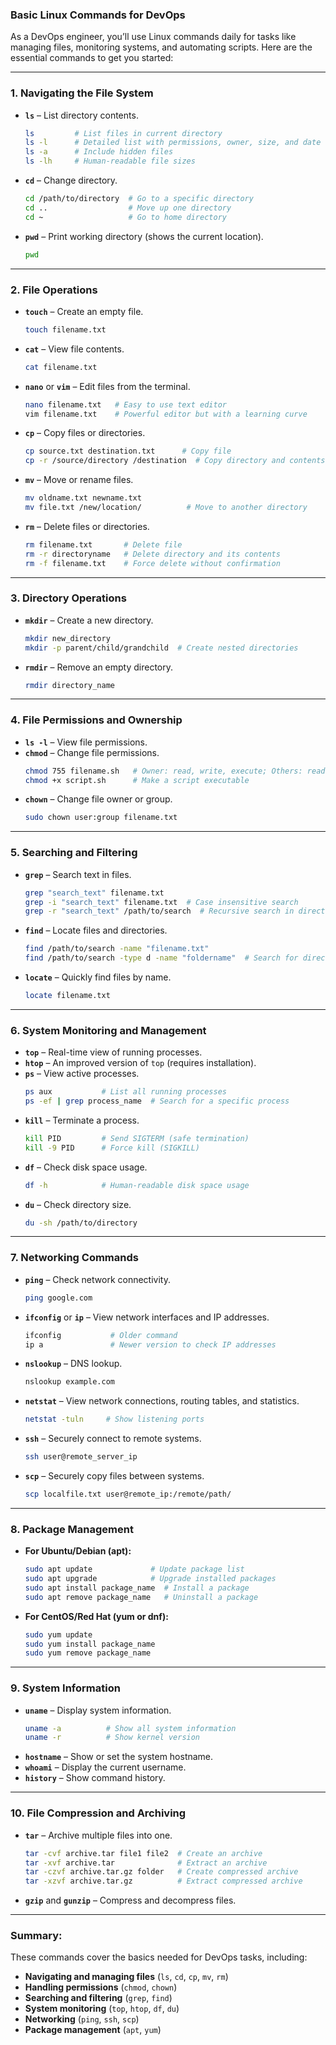 ### **Basic Linux Commands for DevOps**  
As a DevOps engineer, you’ll use Linux commands daily for tasks like managing files, monitoring systems, and automating scripts. Here are the essential commands to get you started:  

---

### **1. Navigating the File System**  
- **`ls`** – List directory contents.  
  ```bash
  ls         # List files in current directory
  ls -l      # Detailed list with permissions, owner, size, and date
  ls -a      # Include hidden files
  ls -lh     # Human-readable file sizes
  ```
- **`cd`** – Change directory.  
  ```bash
  cd /path/to/directory  # Go to a specific directory
  cd ..                  # Move up one directory
  cd ~                   # Go to home directory
  ```
- **`pwd`** – Print working directory (shows the current location).  
  ```bash
  pwd
  ```

---

### **2. File Operations**  
- **`touch`** – Create an empty file.  
  ```bash
  touch filename.txt
  ```
- **`cat`** – View file contents.  
  ```bash
  cat filename.txt
  ```
- **`nano`** or **`vim`** – Edit files from the terminal.  
  ```bash
  nano filename.txt   # Easy to use text editor
  vim filename.txt    # Powerful editor but with a learning curve
  ```
- **`cp`** – Copy files or directories.  
  ```bash
  cp source.txt destination.txt      # Copy file
  cp -r /source/directory /destination  # Copy directory and contents
  ```
- **`mv`** – Move or rename files.  
  ```bash
  mv oldname.txt newname.txt
  mv file.txt /new/location/          # Move to another directory
  ```
- **`rm`** – Delete files or directories.  
  ```bash
  rm filename.txt       # Delete file
  rm -r directoryname   # Delete directory and its contents
  rm -f filename.txt    # Force delete without confirmation
  ```

---

### **3. Directory Operations**  
- **`mkdir`** – Create a new directory.  
  ```bash
  mkdir new_directory
  mkdir -p parent/child/grandchild  # Create nested directories
  ```
- **`rmdir`** – Remove an empty directory.  
  ```bash
  rmdir directory_name
  ```

---

### **4. File Permissions and Ownership**  
- **`ls -l`** – View file permissions.  
- **`chmod`** – Change file permissions.  
  ```bash
  chmod 755 filename.sh   # Owner: read, write, execute; Others: read, execute
  chmod +x script.sh      # Make a script executable
  ```
- **`chown`** – Change file owner or group.  
  ```bash
  sudo chown user:group filename.txt
  ```

---

### **5. Searching and Filtering**  
- **`grep`** – Search text in files.  
  ```bash
  grep "search_text" filename.txt
  grep -i "search_text" filename.txt  # Case insensitive search
  grep -r "search_text" /path/to/search  # Recursive search in directory
  ```
- **`find`** – Locate files and directories.  
  ```bash
  find /path/to/search -name "filename.txt"
  find /path/to/search -type d -name "foldername"  # Search for directories
  ```
- **`locate`** – Quickly find files by name.  
  ```bash
  locate filename.txt
  ```

---

### **6. System Monitoring and Management**  
- **`top`** – Real-time view of running processes.  
- **`htop`** – An improved version of `top` (requires installation).  
- **`ps`** – View active processes.  
  ```bash
  ps aux           # List all running processes
  ps -ef | grep process_name  # Search for a specific process
  ```
- **`kill`** – Terminate a process.  
  ```bash
  kill PID         # Send SIGTERM (safe termination)
  kill -9 PID      # Force kill (SIGKILL)
  ```
- **`df`** – Check disk space usage.  
  ```bash
  df -h            # Human-readable disk space usage
  ```
- **`du`** – Check directory size.  
  ```bash
  du -sh /path/to/directory
  ```

---

### **7. Networking Commands**  
- **`ping`** – Check network connectivity.  
  ```bash
  ping google.com
  ```
- **`ifconfig`** or **`ip`** – View network interfaces and IP addresses.  
  ```bash
  ifconfig           # Older command
  ip a               # Newer version to check IP addresses
  ```
- **`nslookup`** – DNS lookup.  
  ```bash
  nslookup example.com
  ```
- **`netstat`** – View network connections, routing tables, and statistics.  
  ```bash
  netstat -tuln     # Show listening ports
  ```
- **`ssh`** – Securely connect to remote systems.  
  ```bash
  ssh user@remote_server_ip
  ```
- **`scp`** – Securely copy files between systems.  
  ```bash
  scp localfile.txt user@remote_ip:/remote/path/
  ```

---

### **8. Package Management**  
- **For Ubuntu/Debian (apt):**  
  ```bash
  sudo apt update             # Update package list
  sudo apt upgrade            # Upgrade installed packages
  sudo apt install package_name  # Install a package
  sudo apt remove package_name   # Uninstall a package
  ```
- **For CentOS/Red Hat (yum or dnf):**  
  ```bash
  sudo yum update
  sudo yum install package_name
  sudo yum remove package_name
  ```

---

### **9. System Information**  
- **`uname`** – Display system information.  
  ```bash
  uname -a          # Show all system information
  uname -r          # Show kernel version
  ```
- **`hostname`** – Show or set the system hostname.  
- **`whoami`** – Display the current username.  
- **`history`** – Show command history.  

---

### **10. File Compression and Archiving**  
- **`tar`** – Archive multiple files into one.  
  ```bash
  tar -cvf archive.tar file1 file2  # Create an archive
  tar -xvf archive.tar              # Extract an archive
  tar -czvf archive.tar.gz folder   # Create compressed archive
  tar -xzvf archive.tar.gz          # Extract compressed archive
  ```
- **`gzip`** and **`gunzip`** – Compress and decompress files.  

---

### **Summary:**  
These commands cover the basics needed for DevOps tasks, including:  
- **Navigating and managing files** (`ls`, `cd`, `cp`, `mv`, `rm`)  
- **Handling permissions** (`chmod`, `chown`)  
- **Searching and filtering** (`grep`, `find`)  
- **System monitoring** (`top`, `htop`, `df`, `du`)  
- **Networking** (`ping`, `ssh`, `scp`)  
- **Package management** (`apt`, `yum`)  

